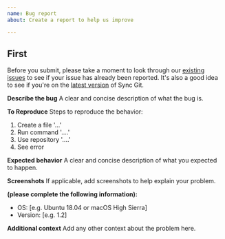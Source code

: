 ```yaml
---
name: Bug report
about: Create a report to help us improve

---
```


## First

Before you submit, please take a moment to look through our [existing
issues] to see if your issue has already been reported. It's also a
good idea to see if you're on the [latest version] of Sync Git.

[existing issues]: https://github.com/RadicalZephyr/sync-git/issues
[latest version]: https://github.com/RadicalZephyr/sync-git/releases

**Describe the bug**
A clear and concise description of what the bug is.

**To Reproduce**
Steps to reproduce the behavior:
1. Create a file '...'
2. Run command '....'
3. Use repository '....'
4. See error

**Expected behavior**
A clear and concise description of what you expected to happen.

**Screenshots**
If applicable, add screenshots to help explain your problem.

**(please complete the following information):**
 - OS: [e.g. Ubuntu 18.04 or macOS High Sierra]
 - Version: [e.g. 1.2]

**Additional context**
Add any other context about the problem here.

